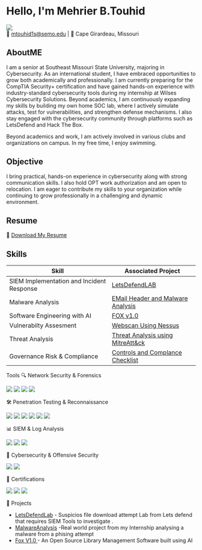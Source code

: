 # Hello, I'm Mehrier B.Touhid  
<a href="https://www.linkedin.com/in/mehrier/"><img src="https://img.shields.io/badge/-LinkedIn-0072b1?&style=for-the-badge&logo=linkedin&logoColor=white" /></a>  
📧 mtouhid1s@semo.edu | 📍 Cape Girardeau, Missouri  

## AboutME 
I am a senior at Southeast Missouri State University, majoring in Cybersecurity. As an international student, I have embraced opportunities to grow both academically and professionally. I am currently preparing for the CompTIA Security+ certification and have gained hands-on experience with industry-standard cybersecurity tools during my internship at Wilses Cybersecurity Solutions. Beyond academics, I am continuously expanding my skills by building my own home SOC lab, where I actively simulate attacks, test for vulnerabilities, and strengthen defense mechanisms. I also stay engaged with the cybersecurity community through platforms such as LetsDefend and Hack The Box.

Beyond academics and work, I am actively involved in various clubs and organizations on campus. In my free time, I enjoy swimming.

## Objective  
I bring practical, hands-on experience in cybersecurity along with strong communication skills. I also hold OPT work authorization and am open to relocation. I am eager to contribute my skills to your organization while continuing to grow professionally in a challenging and dynamic environment.
## Resume  
📄 [Download My Resume](LINK_TO_YOUR_RESUME)  

## Skills  

| Skill                                         | Associated Project         |
|-----------------------------------------------|----------------------------|
| SIEM Implementation and Incident Response      | [LetsDefendLAB](https://github.com/Mehrier24/Investigating-a-Siem-Alert-.git) |
| Malware Analysis | [EMail Header and Malware Analysis ](https://github.com/Mehrier24/Email-Malware-Analysis-.git) |
| Software Engineering with AI      | [FOX v1.0 ](https://github.com/Mehrier24/fox-library-keeper-v1.git) |
| Vulnerabilty Assesment      | [Webscan Using Nessus ](https://github.com/Mehrier24/WEBSCAN-.git) |
| Threat Analysis            | [Threat Analysis using  MitreAtt&ck](https://github.com/Mehrier24/MITRE-ATT-CK-Threat-Analysis-.git) |
| Governance Risk & Compliance                                        | [Controls and Complance Checklist ](https://github.com/Mehrier24/Security-Audit) |

Tools
🔍 Network Security & Forensics
<div> <a href="https://www.wireshark.org/"><img src="https://img.shields.io/badge/-Wireshark-1679A7?&style=for-the-badge&logo=Wireshark&logoColor=white" /></a> <a href="https://suricata.io/"><img src="https://img.shields.io/badge/-Suricata-EF3B2D?&style=for-the-badge&logo=Suricata&logoColor=white" /></a> <a href="https://zeek.org/"><img src="https://img.shields.io/badge/-Zeek-777BB4?&style=for-the-badge&logo=Zeek&logoColor=white" /></a> <a href="https://www.splunk.com/"><img src="https://img.shields.io/badge/-Splunk-000000?&style=for-the-badge&logo=Splunk&logoColor=white" /></a> </div>

🛠️ Penetration Testing & Reconnaissance
<div> <a href="https://www.kali.org/"><img src="https://img.shields.io/badge/-Kali_Linux-557C94?&style=for-the-badge&logo=Kali-Linux&logoColor=white" /></a> <a href="https://nmap.org/"><img src="https://img.shields.io/badge/-Nmap-0040FF?&style=for-the-badge&logo=Nmap&logoColor=white" /></a> <a href="https://portswigger.net/burp"><img src="https://img.shields.io/badge/-Burp_Suite-FF5733?&style=for-the-badge&logo=Burp-Suite&logoColor=white" /></a> <a href="https://www.metasploit.com/"><img src="https://img.shields.io/badge/-Metasploit-222222?&style=for-the-badge&logo=Metasploit&logoColor=white" /></a> <a href="https://www.maltego.com/"><img src="https://img.shields.io/badge/-Maltego-222222?&style=for-the-badge&logo=Maltego&logoColor=white" /></a> <a href="https://www.tenable.com/products/nessus"><img src="https://img.shields.io/badge/-Nessus-222222?&style=for-the-badge&logo=nessus&logoColor=white" /></a> </div>

📊 SIEM & Log Analysis
<div> <a href="https://www.splunk.com/"><img src="https://img.shields.io/badge/-Splunk-000000?&style=for-the-badge&logo=Splunk&logoColor=white" /></a> <a href="https://www.elastic.co/"><img src="https://img.shields.io/badge/-Elastic-005571?&style=for-the-badge&logo=Elastic&logoColor=white" /></a> <a href="https://www.ibm.com/security/qradar"><img src="https://img.shields.io/badge/-QRadar-1F70C1?&style=for-the-badge&logo=IBM&logoColor=white" /></a> </div>


🔐 Cybersecurity & Offensive Security
<div> <a href="https://www.cyberchef.io/"><img src="https://img.shields.io/badge/-CyberChef-0066CC?&style=for-the-badge&logo=CyberChef&logoColor=white" /></a> <a href="https://www.snort.org/"><img src="https://img.shields.io/badge/-Snort-FF0000?&style=for-the-badge&logo=Snort&logoColor=white" /></a> </div>

🏅 Certifications
<div> <img src="https://img.shields.io/badge/-Google_Cybersecurity-4285F4?&style=for-the-badge&logo=Google&logoColor=white" /> <img src="https://img.shields.io/badge/-Cisco_CCNA-004E8C?&style=for-the-badge&logo=Cisco&logoColor=white" /> <img src="https://img.shields.io/badge/-Cisco_Ethical_Hacking-008000?&style=for-the-badge&logo=Cisco&logoColor=white" /> </div>


📂 Projects
- [LetsDefendLab](https://github.com/Mehrier24/Investigating-a-Siem-Alert-.git) - Suspicios file download attempt Lab from Lets defend that requires SIEM Tools to investigate .   
- [MalwareAnalysis](https://github.com/Mehrier24/Email-Malware-Analysis-.git) -Real world project from my Internship analysing a malware from a phising attempt 
- [Fox V1.0 ](https://github.com/Mehrier24/Fox-V1.0-.git) - An Open Source Library Management Software built using AI 
